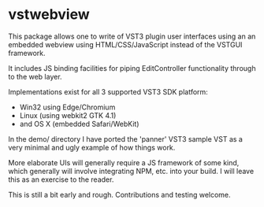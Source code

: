 # vstwebview

This package allows one to write of VST3 plugin user interfaces using an an embedded webview using HTML/CSS/JavaScript 
instead of the VSTGUI framework. 

It includes JS binding facilities for piping EditController functionality through to the web layer. 

Implementations exist for all 3 supported VST3 SDK platform:
  * Win32 using Edge/Chromium 
  * Linux (using webkit2 GTK 4.1)
  * and OS X (embedded Safari/WebKit)

In the demo/ directory I have ported the 'panner' VST3 sample VST as a very minimal and ugly example of how things work.

More elaborate UIs will generally require a JS framework of some kind, which generally will involve integrating NPM, 
etc. into your build. I will leave this as an exercise to the reader.

This is still a bit early and rough. Contributions and testing welcome.
